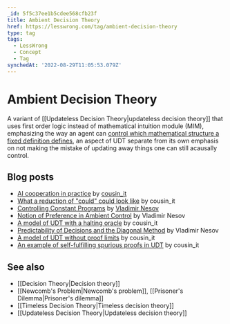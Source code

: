 ```yaml
---
_id: 5f5c37ee1b5cdee568cfb23f
title: Ambient Decision Theory
href: https://lesswrong.com/tag/ambient-decision-theory
type: tag
tags:
  - LessWrong
  - Concept
  - Tag
synchedAt: '2022-08-29T11:05:53.079Z'
---
```

# Ambient Decision Theory

A variant of [[Updateless Decision Theory|updateless decision theory]] that uses first order logic instead of mathematical intuition module (MIM), emphasizing the way an agent can [control which mathematical structure a fixed definition defines](http://lesswrong.com/lw/2os/controlling_constant_programs/), an aspect of UDT separate from its own emphasis on not making the mistake of updating away things one can still acausally control.

Blog posts
----------

*   [AI cooperation in practice](http://lesswrong.com/lw/2ip/ai_cooperation_in_practice/) by [cousin_it](http://lesswrong.com/user/cousin_it/)
*   [What a reduction of "could" could look like](http://lesswrong.com/lw/2l2/what_a_reduction_of_could_could_look_like/) by cousin_it
*   [Controlling Constant Programs](http://lesswrong.com/lw/2os/controlling_constant_programs/) by [Vladimir Nesov](https://wiki.lesswrong.com/wiki/Vladimir_Nesov)
*   [Notion of Preference in Ambient Control](http://lesswrong.com/lw/2tq/notion_of_preference_in_ambient_control/) by Vladimir Nesov
*   [A model of UDT with a halting oracle](http://lesswrong.com/lw/8wc/a_model_of_udt_with_a_halting_oracle/) by cousin_it
*   [Predictability of Decisions and the Diagonal Method](http://lesswrong.com/lw/ap3/predictability_of_decisions_and_the_diagonal/) by Vladimir Nesov
*   [A model of UDT without proof limits](http://lesswrong.com/lw/b0e/a_model_of_udt_without_proof_limits/) by cousin_it
*   [An example of self-fulfilling spurious proofs in UDT](http://lesswrong.com/r/discussion/lw/b5t/an_example_of_selffulfilling_spurious_proofs_in/) by cousin_it

See also
--------

*   [[Decision Theory|Decision theory]]
*   [[Newcomb's Problem|Newcomb's problem]], [[Prisoner's Dilemma|Prisoner's dilemma]]
*   [[Timeless Decision Theory|Timeless decision theory]]
*   [[Updateless Decision Theory|Updateless decision theory]]